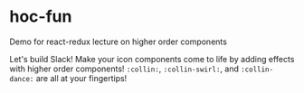 # hoc-fun
Demo for react-redux lecture on higher order components

Let's build Slack! Make your icon components come to life by adding effects with higher order components!
`:collin:`, `:collin-swirl:`, and `:collin-dance:` are all at your fingertips!

